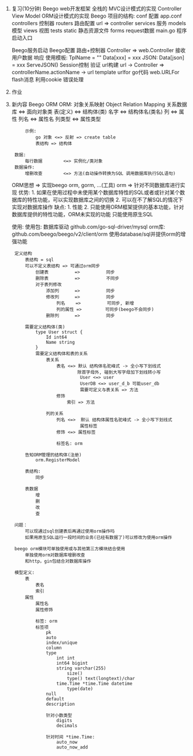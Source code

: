 1. 复习(10分钟)
    Beego web开发框架 全栈的
        MVC设计模式的实现
            Controller
            View
            Model
        ORM设计模式的实现
    Beego 项目的结构:
        conf 配置
            app.conf
        controllers 控制器
        routers 路由配置 url => controller
        services 服务
        models 模型
        views 视图
        tests
        static 静态资源文件
        forms request数据
        main.go 程序启动入口

    Beego服务启动
    Beego配置
    路由+控制器
        Controller => web.Controller
        接收用户数据
        响应
            使用模板:
                TplName = ""
                Data[xxx] = xxx
            JSON:
                Data[json] = xxx
                ServeJSON()
        Session控制
        验证
        url构建 url -> Controller => controllerName.actionName -> url
            template urlfor
            go代码 web.URLFor
        flash消息
            利用cookie
        错误处理

2. 作业
3. 新内容
    Beego ORM
    ORM: 对象关系映射 Object Relation Mapping
        关系数据库          <=> 面向对象类
        表(定义)            <=> 结构体(类)
            名字            <=> 结构体名(类名)
            列              <=> 属性
                列名        <=>     属性名
                列类型      <=>     属性类型

            示例:
                go 对象 <=> 反射 => create table
                表结构 => 结构体

        数据:
            每行数据        <=> 实例化/类对象
        数据操作:
            增删改查        <=> 方法(自动操作转换为SQL 调用数据库执行SQL语句)

    ORM思想 => 实现beego orm, gorm, ...(工具)
        orm => 针对不同数据库进行实现
        优势:
            1. 如果在使用过程中未使用某个数据库特性的SQL或者或针对某个数据库的特性功能，可以实现数据库之间的切换
            2. 可以在不了解SQL的情况下 实现对数据库操作
        缺点:
            1. 性能
            2. 只能使用ORM框架提供的基本功能，针对数据库提供的特性功能，ORM未实现的功能 只能使用原生SQL

    使用:
        使用包:
            数据库驱动 github.com/go-sql-driver/mysql
            orm库: github.com/beego/beego/v2/client/orm 使用database/sql并提供orm的增强功能

        定义结构
            表结构 = sql
            可以不定义表结构 => 可通过orm同步
                创建表          =>          同步
                删除表          =>          不同步
                对于表列修改
                    添加列      =>          同步
                    修改列      =>          同步
                        列名    =>          可同步, 新增
                        列的属性 =>         可同步(beego不会同步)
                    删除列      =>          同步

            需要定义结构体(类)
                type User struct {
                    Id int64
                    Name string
                }
                需要定义结构体和表的关系
                    表关系
                        表名 <=> 默认 结构体名驼峰式 -> 全小写下划线式
                                除首字母外, 碰到大写字母加下划线转小写
                                 User <=> user
                                 UserDB <=> user_d_b 可能user_db
                                 需要可定义与表关系 => 方法
                        修饰
                            索引 => 方法

                    列的关系
                        列名 <=>  默认 结构体属性名驼峰式 -> 全小写下划线式
                                 属性标签
                        修饰 <=> 属性标签

                        标签名: orm

            告知ORM管理的结构体(注册)
                orm.RegisterModel

            表结构:
                同步

            表数据
                增
                删
                改
                查

        问题：
            可以现通过sql创建表后再通过使用orm操作吗
            如果用原生SQL运行一段时间的业务(已经有数据了)可以修改为使用orm操作

        beego orm模块可单独使用或与其他第三方模块结合使用
            单独使用orm对数据库增删改查
            和http，gin包结合对数据库操作

        模型定义:
            表
                表名
                索引
            属性
                属性名
                属性修饰

                标签: orm
                标签项
                    pk
                    auto
                    index/unique
                    column
                    type
                        int int
                        int64 bigint
                        string varchar(255)
                            size()
                            type() text(longtext)/char
                        time.Time *time.Time datetime
                            type(date)
                    null
                    default
                    description

                    针对小数类型
                        digits
                        decimals

                    针对时间 *time.Time:
                        auto_now
                        auto_now_add
